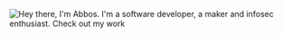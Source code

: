 ![Hey there, I'm Abbos. I'm a software developer, a maker and infosec enthusiast. Check out my work](https://ezgif.com/video-to-gif/ezgif-6-f7d3a4fcea55.gif)

